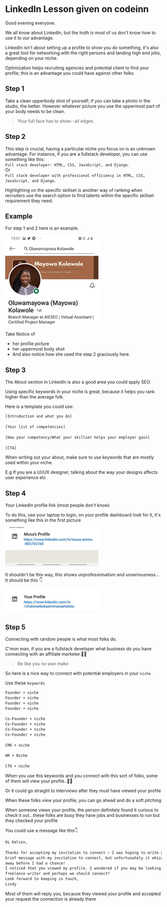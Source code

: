 # LinkedIn Lesson given on codeinn

Good evening everyone.


We all know about LinkedIn, but the truth is most of us don't know how to use it to our advantage.

LinkedIn isn't about setting up a profile to show you do something, it's also a great tool for networking with the right persons and landing high end jobs, depending on your niche.

Optimization helps recruiting agencies and potential client to find your profile; this is an advantage you could have against other folks.

## Step 1
Take a clean upperbody shot of yourself; if you can take a photo in the studio, the better. However whatever picture you use the uppermost part of your body needs to be clean.
> Your full face has to show--all edges.

## Step 2
This step is crucial, having a particular niche you focus on is an unknown advantage. For instance, if you are a fullstack developer, you can use something like this:  
`Full stack developer: HTML, CSS, JavaScript, and Django`.  
Or     
`Full stack developer with professional efficiency in HTML, CSS, JavaScript, and Django`.

Highlighting on the specific skillset is another way of ranking when recruiters use the search option to find talents within the specific skillset requirement they need.

## Example
For step 1 and 2 here is an example.

<img src="./images/exampleOfStep1and2.jpg" width="300px"><br>
  
  
Take Notice of

- her profile picture
- her uppermost body shot
- And also notice how she used the step 2 graciously here.

## Step 3

The About section in LinkedIn is also a good area you could apply SEO.


Using specific keywords in your niche is great, because it helps you rank higher than the average folk.

Here is a template you could use:

```txt
[Introduction and what you do]

[Your list of competencies]

[How your competency/What your skillset helps your employer gain]

[CTA]
```

When writing out your about, make sure to use keywords that are mostly used within your niche.

E.g If you are a UI/UX designer, talking about the way your designs affects user experience etc

## Step 4

Your LinkedIn profile link (most people don't know)

To do this, use your laptop to login, on your profile dashboard look for it, it's something like this in the first picture

<img src="./images/wrongURL.jpg" width="300px"><br>

It shouldn't be this way, this shows unprofessionalism and unseriousness... It should be this 👇

<img src="./images/rightURL.jpg" width="300px"><br>


## Step 5

Connecting with random people is what most folks do.

C'mon man, if you are a fullstack developer what business do you have connecting with an affiliate marketer.🌚🌚


> Be like you no wan make

So here is a nice way to connect with potential employers in your `niche`

Use these `keywords`

```txt
Founder + niche
Founder + niche
Founder + niche
Founder + niche

Co-Founder + niche
Co-Founder + niche
Co-Founder + niche
Co-Founder + niche

CMO + niche

HR + Niche

CTO + niche
```

When you use this keywords and you connect with this sort of folks, some of them will view your profile..🌚🌚

Or it could go straight to interviews after they must have viewed your profile 

When these folks view your profile, you can go ahead and do a soft pitching

When someone views your profile, the person definitely found it curious to check it out...these folks are busy they have jobs and businesses to run but they checked your profile

You could use a message like this👇


```txt 
Hi Kelvin, 

Thanks for accepting my invitation to connect – I was hoping to write you a 
brief message with my invitation to connect, but unfortunately it whizzed 
away before I had a chance!
I noticed that you viewed my profile. I wondered if you may be looking for a 
freelance writer and perhaps we should connect?
Look forward to keeping in touch,
Lindy
```

Most of them will reply you, because they viewed your profile and accepted your request the connection is already there
